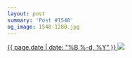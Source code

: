 ```yaml
---
layout: post
summary: 'Post #1548'
og_image: 1548-1280.jpg
---
```


<p>
 <time>
  <a href="/1548">
   {{ page.date | date: "%B %-d, %Y" }}
  </a>
 </time>
 <a href="/1548">
  <img data-taken="12/7/2021" sizes="(min-width: 700px) 50vw, calc(100vw - 2rem)" src="{{ site.assets_url }}/1548-640.jpg" srcset="{{ site.assets_url }}/1548-320.jpg 320w, {{ site.assets_url }}/1548-640.jpg 640w, {{ site.assets_url }}/1548-960.jpg 960w, {{ site.assets_url }}/1548-1280.jpg 1280w"/>
 </a>
</p>
